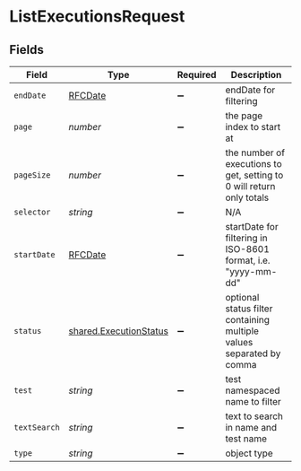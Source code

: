 # ListExecutionsRequest


## Fields

| Field                                                                   | Type                                                                    | Required                                                                | Description                                                             |
| ----------------------------------------------------------------------- | ----------------------------------------------------------------------- | ----------------------------------------------------------------------- | ----------------------------------------------------------------------- |
| `endDate`                                                               | [RFCDate](../../../types/rfcdate.md)                                    | :heavy_minus_sign:                                                      | endDate for filtering                                                   |
| `page`                                                                  | *number*                                                                | :heavy_minus_sign:                                                      | the page index to start at                                              |
| `pageSize`                                                              | *number*                                                                | :heavy_minus_sign:                                                      | the number of executions to get, setting to 0 will return only totals   |
| `selector`                                                              | *string*                                                                | :heavy_minus_sign:                                                      | N/A                                                                     |
| `startDate`                                                             | [RFCDate](../../../types/rfcdate.md)                                    | :heavy_minus_sign:                                                      | startDate for filtering in ISO-8601 format, i.e. "yyyy-mm-dd"           |
| `status`                                                                | [shared.ExecutionStatus](../../../sdk/models/shared/executionstatus.md) | :heavy_minus_sign:                                                      | optional status filter containing multiple values separated by comma    |
| `test`                                                                  | *string*                                                                | :heavy_minus_sign:                                                      | test namespaced name to filter                                          |
| `textSearch`                                                            | *string*                                                                | :heavy_minus_sign:                                                      | text to search in name and test name                                    |
| `type`                                                                  | *string*                                                                | :heavy_minus_sign:                                                      | object type                                                             |